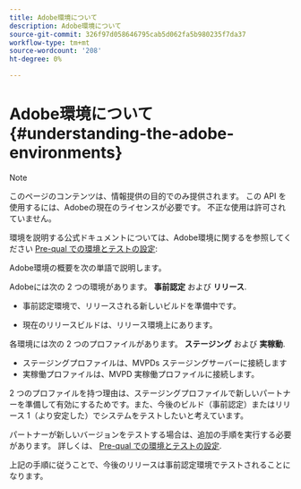 ```yaml
---
title: Adobe環境について
description: Adobe環境について
source-git-commit: 326f97d058646795cab5d062fa5b980235f7da37
workflow-type: tm+mt
source-wordcount: '208'
ht-degree: 0%

---
```


# Adobe環境について {#understanding-the-adobe-environments}

>[!NOTE]
>
>このページのコンテンツは、情報提供の目的でのみ提供されます。 この API を使用するには、Adobeの現在のライセンスが必要です。 不正な使用は許可されていません。

環境を説明する公式ドキュメントについては、Adobe環境に関するを参照してください [Pre-qual での環境とテストの設定](/help/authentication/setting-up-your-environment-and-testing-in-prequal.md):

Adobe環境の概要を次の単語で説明します。

Adobeには次の 2 つの環境があります。 **事前認定** および **リリース**.

* 事前認定環境で、リリースされる新しいビルドを準備中です。

* 現在のリリースビルドは、リリース環境上にあります。

各環境には次の 2 つのプロファイルがあります。 **ステージング** および **実稼動**.

* ステージングプロファイルは、MVPDs ステージングサーバーに接続します
* 実稼働プロファイルは、MVPD 実稼働プロファイルに接続します。

2 つのプロファイルを持つ理由は、ステージングプロファイルで新しいパートナーを準備して有効にするためです。また、今後のビルド（事前認定）またはリリース 1（より安定した）でシステムをテストしたいと考えています。

パートナーが新しいバージョンをテストする場合は、追加の手順を実行する必要があります。 詳しくは、 [Pre-qual での環境とテストの設定](/help/authentication/setting-up-your-environment-and-testing-in-prequal.md).

上記の手順に従うことで、今後のリリースは事前認定環境でテストされることになります。
